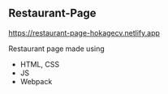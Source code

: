 ## Restaurant-Page

https://restaurant-page-hokagecv.netlify.app

Restaurant page made using
  - HTML, CSS
  - JS
  - Webpack
